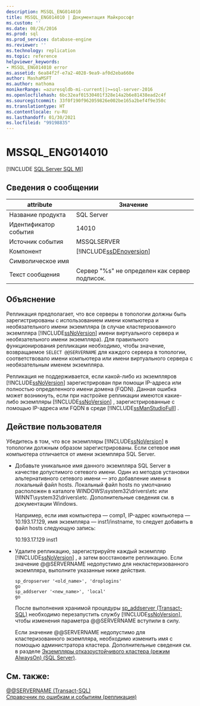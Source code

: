 ```yaml
---
description: MSSQL_ENG014010
title: MSSQL_ENG014010 | Документация Майкрософт
ms.custom: ''
ms.date: 08/26/2016
ms.prod: sql
ms.prod_service: database-engine
ms.reviewer: ''
ms.technology: replication
ms.topic: reference
helpviewer_keywords:
- MSSQL_ENG014010 error
ms.assetid: 6ea84f2f-e7a2-4028-9ea9-af0d2eba660e
author: MashaMSFT
ms.author: mathoma
monikerRange: =azuresqldb-mi-current||>=sql-server-2016
ms.openlocfilehash: 6bc32eaf01530401f328e14a2b6e81438ead2c4f
ms.sourcegitcommit: 33f0f190f962059826e002be165a2bef4f9e350c
ms.translationtype: HT
ms.contentlocale: ru-RU
ms.lasthandoff: 01/30/2021
ms.locfileid: "99198835"
---
```

# <a name="mssql_eng014010"></a>MSSQL_ENG014010
[!INCLUDE [SQL Server SQL MI](../../includes/applies-to-version/sql-asdbmi.md)]
    
## <a name="message-details"></a>Сведения о сообщении  
  
|attribute|Значение|  
|-|-|  
|Название продукта|SQL Server|  
|Идентификатор события|14010|  
|Источник события|MSSQLSERVER|  
|Компонент|[!INCLUDE[ssDEnoversion](../../includes/ssdenoversion-md.md)]|  
|Символическое имя||  
|Текст сообщения|Сервер "%s" не определен как сервер подписок.|  
  
## <a name="explanation"></a>Объяснение  
 Репликация предполагает, что все серверы в топологии должны быть зарегистрированы с использованием имени компьютера и необязательного имени экземпляра (в случае кластеризованного экземпляра [!INCLUDE[ssNoVersion](../../includes/ssnoversion-md.md)] имени виртуального сервера и необязательного имени экземпляра). Для правильного функционирования репликации необходимо, чтобы значение, возвращаемое `SELECT @@SERVERNAME` для каждого сервера в топологии, соответствовало имени компьютера или имени виртуального сервера с необязательным именем экземпляра.  
  
 Репликация не поддерживается, если какой-либо из экземпляров [!INCLUDE[ssNoVersion](../../includes/ssnoversion-md.md)] зарегистрирован при помощи IP-адреса или полностью определенного имени домена (FQDN). Данная ошибка может возникнуть, если при настройке репликации имеются какие-либо экземпляры [!INCLUDE[ssNoVersion](../../includes/ssnoversion-md.md)] , зарегистрированные с помощью IP-адреса или FQDN в среде [!INCLUDE[ssManStudioFull](../../includes/ssmanstudiofull-md.md)] .  
  
## <a name="user-action"></a>Действие пользователя  
 Убедитесь в том, что все экземпляры [!INCLUDE[ssNoVersion](../../includes/ssnoversion-md.md)] в топологии должным образом зарегистрированы. Если сетевое имя компьютера отличается от имени экземпляра SQL Server.  
  
-   Добавьте уникальное имя данного экземпляра SQL Server в качестве допустимого сетевого имени. Один из методов установки альтернативного сетевого имени — это добавление имени в локальный файл hosts. Локальный файл hosts по умолчанию расположен в каталоге WINDOWS\system32\drivers\etc или WINNT\system32\drivers\etc. Дополнительные сведения см. в документации Windows.  
  
     Например, если имя компьютера — comp1, IP-адрес компьютера — 10.193.17.129, имя экземпляра — inst1/instname, то следует добавить в файл hosts следующую запись:  
  
     10.193.17.129 inst1  
  
-   Удалите репликацию, зарегистрируйте каждый экземпляр [!INCLUDE[ssNoVersion](../../includes/ssnoversion-md.md)] , а затем восстановите репликацию. Если значение @@SERVERNAME недопустимо для некластеризованного экземпляра, выполните указанные ниже действия.  
  
    ```  
    sp_dropserver '<old_name>', 'droplogins'  
    go  
    sp_addserver '<new_name>', 'local'  
    go  
    ```  
  
     После выполнения хранимой процедуры [sp_addserver (Transact-SQL)](../../relational-databases/system-stored-procedures/sp-addserver-transact-sql.md) необходимо перезапустить службу [!INCLUDE[ssNoVersion](../../includes/ssnoversion-md.md)], чтобы изменения параметра @@SERVERNAME вступили в силу.  
  
     Если значение @@SERVERNAME недопустимо для кластеризованного экземпляра, необходимо изменить имя с помощью администратора кластера. Дополнительные сведения см. в разделе [Экземпляры отказоустойчивого кластера (режим AlwaysOn) (SQL Server)](../../sql-server/failover-clusters/windows/always-on-failover-cluster-instances-sql-server.md).  
  
## <a name="see-also"></a>См. также:  
 [@@SERVERNAME (Transact-SQL)](../../t-sql/functions/servername-transact-sql.md)   
 [Справочник по ошибкам и событиям (репликация)](../../relational-databases/replication/errors-and-events-reference-replication.md)  
  
  
